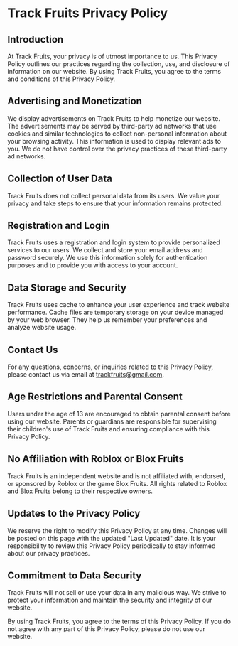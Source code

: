 # Track Fruits Privacy Policy

## Introduction
At Track Fruits, your privacy is of utmost importance to us. This Privacy Policy outlines our practices regarding the collection, use, and disclosure of information on our website. By using Track Fruits, you agree to the terms and conditions of this Privacy Policy.

## Advertising and Monetization
We display advertisements on Track Fruits to help monetize our website. The advertisements may be served by third-party ad networks that use cookies and similar technologies to collect non-personal information about your browsing activity. This information is used to display relevant ads to you. We do not have control over the privacy practices of these third-party ad networks.

## Collection of User Data
Track Fruits does not collect personal data from its users. We value your privacy and take steps to ensure that your information remains protected.

## Registration and Login
Track Fruits uses a registration and login system to provide personalized services to our users. We collect and store your email address and password securely. We use this information solely for authentication purposes and to provide you with access to your account.

## Data Storage and Security
Track Fruits uses cache to enhance your user experience and track website performance. Cache files are temporary storage on your device managed by your web browser. They help us remember your preferences and analyze website usage.

## Contact Us
For any questions, concerns, or inquiries related to this Privacy Policy, please contact us via email at [trackfruits@gmail.com](mailto:trackfruits@gmail.com).

## Age Restrictions and Parental Consent
Users under the age of 13 are encouraged to obtain parental consent before using our website. Parents or guardians are responsible for supervising their children's use of Track Fruits and ensuring compliance with this Privacy Policy.

## No Affiliation with Roblox or Blox Fruits
Track Fruits is an independent website and is not affiliated with, endorsed, or sponsored by Roblox or the game Blox Fruits. All rights related to Roblox and Blox Fruits belong to their respective owners.

## Updates to the Privacy Policy
We reserve the right to modify this Privacy Policy at any time. Changes will be posted on this page with the updated "Last Updated" date. It is your responsibility to review this Privacy Policy periodically to stay informed about our privacy practices.

## Commitment to Data Security
Track Fruits will not sell or use your data in any malicious way. We strive to protect your information and maintain the security and integrity of our website.

By using Track Fruits, you agree to the terms of this Privacy Policy. If you do not agree with any part of this Privacy Policy, please do not use our website.
